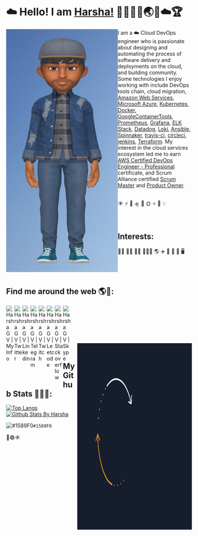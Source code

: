 # ☁️ Hello! I am [Harsha!](https://harshagv.wixsite.com/myinfo) 👋👨‍💻🥇🌏🌟☁️🏆

<!--
**harshagv/harshagv** is a ✨ _special_ ✨ repository because its `README.md` (this file) appears on your GitHub profile.

Here are some ideas to get you started:

- 🔭 I’m currently working on ...
- 🌱 I’m currently learning ...
- 👯 I’m looking to collaborate on ...
- 🤔 I’m looking for help with ...
- 💬 Ask me about ...
- 📫 How to reach me: ...
- 😄 Pronouns: ...
- ⚡ Fun fact: ...
-->

<img align="right" src="https://github.com/harshagv/harshagv/blob/master/src/imgs/gvh.jpg" width="303" height="659" alt="banner that says Mr.Harsha - a cloud devops engineer, alongside a cartoon illustration of Mr.Harsha" style="float:left;">   

<p align="left">I am a ☁️ Cloud DevOps engineer who is passionate about designing and automating the process of software delivery and deployments on the cloud, and building community. Some technologies I enjoy working with include DevOps tools chain, cloud migration, <a href="https://aws.amazon.com/">Amazon Web Services</a>, <a href="https://azure.microsoft.com/en-us/">Microsoft Azure</a>, <a href="https://kubernetes.io/">Kubernetes</a>, <a href="https://www.docker.com/">Docker</a>, <a href="https://github.com/GoogleContainerTools">GoogleContainerTools</a>, <a href="https://prometheus.io/">Prometheus</a>, <a href="https://grafana.com/">Grafana</a>, <a href="https://www.elastic.co/what-is/elk-stack">ELK Stack</a>, <a href="https://www.datadoghq.com/product/">Datadog</a>, <a href="https://grafana.com/oss/loki/">Loki</a>, <a href="https://www.ansible.com/overview/it-automation">Ansible</a>, <a href="https://spinnaker.io/">Spinnaker</a>, <a href="https://travis-ci.org/">travis-ci</a>, <a href="https://circleci.com/">circleci</a>, <a href="https://www.jenkins.io/">jenkins</a>, <a href="https://www.terraform.io/">Terraform</a>. My interest in the cloud services ecosystem led me to earn <a href="https://www.certmetrics.com/amazon/public/badge.aspx?i=5&t=c&d=2019-12-03&ci=AWS00661785">AWS Certified DevOps Engineer - Professional</a> certificate, and Scrum Alliance certified <a href="https://badgecert.com/bc/html/profile.jsp?k=fdoihhc">Scrum Master</a> and <a href="https://badgecert.com/bc/html/profile.jsp?k=xyhdzjz">Product Owner</a>.</p>

<br/>
☀️
⚡ 
🌈 
🛸
🌟
🌞
⭐️
💯
💡
<br/>
<br/>
<br/>

## Interests:
🚴‍♂️
🏊‍♂️
🏋️‍♂️
🌄🏃‍♂️
🌎
✈️
🚀
🎯
🎲
🖥️
<br/>
<br/>
<br/>
<br/>

## Find me around the web 🌎💬:
<a href="https://harshagv.wixsite.com/myinfo">
  <img align="left" alt="Harsha G V | MyInfo" width="22px" src="https://cdn.jsdelivr.net/npm/simple-icons@3.1.0/icons/wix.svg" />
</a>
<a href="https://twitter.com/harsha_gv">
  <img align="left" alt="Harsha G V | Twitter" width="22px" src="https://cdn.jsdelivr.net/npm/simple-icons@v3/icons/twitter.svg" />
</a>
<a href="https://www.linkedin.com/in/harshagv/">
  <img align="left" alt="Harsha G V | Linkedin" width="22px" src="https://cdn.jsdelivr.net/npm/simple-icons@v3/icons/linkedin.svg" />
</a>
<a href="https://t.me/harsha_gv">
  <img align="left" alt="Harsha G V | Telegram" width="22px" src="https://cdn.jsdelivr.net/npm/simple-icons@v3/icons/telegram.svg" />
</a>
<a href="https://www.twitch.tv/harshagv">
  <img align="left" alt="Harsha G V | Twitch" width="22px" src="https://cdn.jsdelivr.net/npm/simple-icons@3.1.0/icons/twitch.svg" />
</a>
<a href="https://leetcode.com/harsha_gv/">
  <img align="left" alt="Harsha G V | Leetcode" width="22px" src="https://cdn.jsdelivr.net/npm/simple-icons@v3/icons/leetcode.svg" />
</a>
<a href="https://stackoverflow.com/users/10053482/harsha-g-v">
  <img align="left" alt="Harsha G V | Stackoverflow" width="22px" src="https://cdn.jsdelivr.net/npm/simple-icons@3.1.0/icons/stackoverflow.svg" />
</a>
<a href="https://join.skype.com/invite/GIgzT5tdn8GY">
  <img align="left" alt="Harsha G V | Skype" width="22px" src="https://cdn.jsdelivr.net/npm/simple-icons@3.1.0/icons/skype.svg" />
</a>


<br/>
<br/>
<br/>
<br/>
<br/>
<br/>


<img align="right" src="https://github.com/harshagv/harshagv/blob/master/src/imgs/aws-banner.gif" width="311" height="506" alt="aws cloud banner that says Mr.Harsha - a cloud enthusiast">

## My Github Stats 👨🏾‍💻:

[![Top Langs](https://github-readme-stats.vercel.app/api/top-langs/?username=harshagv&langs_count=9&theme=cobalt)](https://github.com/anuraghazra/github-readme-stats) [![Github Stats By Harsha](https://github-readme-stats.vercel.app/api?username=harshagv&show_icons=true&theme=cobalt&line_height=39&hide_title=true&hide=["stars","prs"])](https://github.com/anuraghazra/github-readme-stats) 

![#1589F0](https://via.placeholder.com/15/1589F0/000000?text=+)`#1589F0`

🔵🟣☀

<h1></h1>
